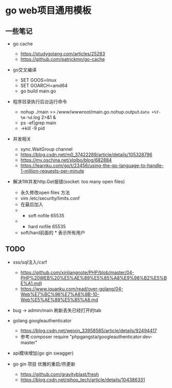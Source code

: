 # go web项目通用模板

## 一些笔记 

+ go cache
    + https://studygolang.com/articles/25283
    + https://github.com/patrickmn/go-cache

+ go交叉编译
    + SET GOOS=linux
    + SET GOARCH=amd64
    + go build main.go

+ 程序目录执行后台运行命令
    + nohup ./main >> /www/wwwroot/main.go.nohup.output.`date +%Y-%m-%d`.log 2>&1 &
    + ps -ef|grep main
    + ->kill -9 pid

+ 并发相关
    + sync.WaitGroup channel
    + https://blog.csdn.net/m0_37422289/article/details/105328796
    + https://my.oschina.net/xlplbo/blog/682884
    + https://learnku.com/go/t/23456/using-the-go-language-to-handle-1-million-requests-per-minute

+ 解决1W并发http.Get报错(socket: too many open files)
    + 永久修改open files 方法
    + vim /etc/security/limits.conf  
    + 在最后加入  
    + * soft nofile 65535
    + * hard nofile 65535
    + soft/hard前面的 * 表示所有用户


## TODO
+ xss/sql注入/csrf
    + https://github.com/xinliangnote/PHP/blob/master/04-PHP%20WEB%20%E5%AE%89%E5%85%A8%E9%98%B2%E5%BE%A1.md)
    + https://www.iquanku.com/read/over-golang/04-Web%E7%BC%96%E7%A8%8B-10-Web%E5%AE%89%E5%85%A8.md

+ bug -> admin/main 刷新丢失已经打开的tab

+ golang googleauthenticator
    + https://blog.csdn.net/weixin_33958585/article/details/92494417
    + 参考:composer require "phpgangsta/googleauthenticator:dev-master"

+ api模块增加(go gin swagger)

+ go gin 项目 优雅的重启/热更新
    + https://github.com/gravityblast/fresh
    + https://blog.csdn.net/qihoo_tech/article/details/104386331
